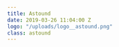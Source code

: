 ```yaml
---
title: Astound
date: 2019-03-26 11:04:00 Z
logo: "/uploads/logo__astound.png"
class: astound
---
```


